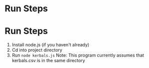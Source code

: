 # Run Steps
# Run Steps
1. Install node.js (if you haven't already)
2. Cd into project directory
3. Run `node kerbals.js`
Note: This program currently assumes that kerbals.csv is in the same directory